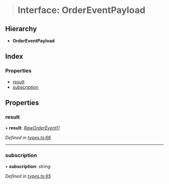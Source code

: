 > # Interface: OrderEventPayload

## Hierarchy

* **OrderEventPayload**

## Index

### Properties

* [result](_types_.ordereventpayload.md#result)
* [subscription](_types_.ordereventpayload.md#subscription)

## Properties

###  result

• **result**: *[RawOrderEvent](_types_.raworderevent.md)[]*

*Defined in [types.ts:66](https://github.com/0xProject/0x-mesh/blob/9ff2bf1/rpc/clients/typescript/src/types.ts#L66)*

___

###  subscription

• **subscription**: *string*

*Defined in [types.ts:65](https://github.com/0xProject/0x-mesh/blob/9ff2bf1/rpc/clients/typescript/src/types.ts#L65)*